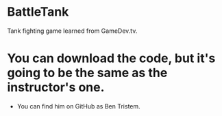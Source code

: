 # BattleTank
Tank fighting game learned from GameDev.tv.
# You can download the code, but it's going to be the same as the instructor's one.
* You can find him on GitHub as Ben Tristem.

